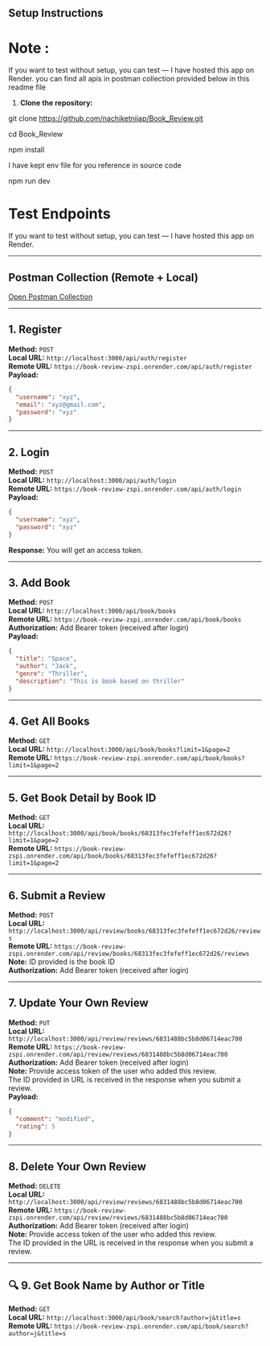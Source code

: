 ##  Setup Instructions

# Note :
If you want to test without setup, you can test — I have hosted this app on Render.
you can find all apis in postman collection provided below in this readme file

1. **Clone the repository:**

git clone https://github.com/nachiketnijap/Book_Review.git

cd Book_Review

npm install 

I have kept env file for you reference in source code

npm run dev 

# Test Endpoints

If you want to test without setup, you can test — I have hosted this app on Render.

---

## Postman Collection (Remote + Local)

 [Open Postman Collection](https://upload-drive.postman.co/workspace/Book-Review~02a8a198-dee8-4a5c-acf1-0b968a5e61b5/collection/43081572-9daf12a8-69f6-4103-b1e2-500474927c48?action=share&creator=43081572)

---

## 1. Register

**Method:** `POST`  
**Local URL:** `http://localhost:3000/api/auth/register`  
**Remote URL:** `https://book-review-zspi.onrender.com/api/auth/register`  
**Payload:**
```json
{
  "username": "xyz",
  "email": "xyz@gmail.com",
  "password": "xyz"
}
```

---

## 2. Login

**Method:** `POST`  
**Local URL:** `http://localhost:3000/api/auth/login`  
**Remote URL:** `https://book-review-zspi.onrender.com/api/auth/login`  
**Payload:**
```json
{
  "username": "xyz",
  "password": "xyz"
}
```

**Response:** You will get an access token.

---

##  3. Add Book

**Method:** `POST`  
**Local URL:** `http://localhost:3000/api/book/books`  
**Remote URL:** `https://book-review-zspi.onrender.com/api/book/books`  
**Authorization:** Add Bearer token (received after login)  
**Payload:**
```json
{
  "title": "Space",
  "author": "Jack",
  "genre": "Thriller",
  "description": "This is book based on thriller"
}
```

---

##  4. Get All Books

**Method:** `GET`  
**Local URL:** `http://localhost:3000/api/book/books?limit=1&page=2`  
**Remote URL:** `https://book-review-zspi.onrender.com/api/book/books?limit=1&page=2`

---

##  5. Get Book Detail by Book ID

**Method:** `GET`  
**Local URL:** `http://localhost:3000/api/book/books/68313fec3fefeff1ec672d26?limit=1&page=2`  
**Remote URL:** `https://book-review-zspi.onrender.com/api/book/books/68313fec3fefeff1ec672d26?limit=1&page=2`

---

##  6. Submit a Review

**Method:** `POST`  
**Local URL:** `http://localhost:3000/api/review/books/68313fec3fefeff1ec672d26/reviews`  
**Remote URL:** `https://book-review-zspi.onrender.com/api/review/books/68313fec3fefeff1ec672d26/reviews`  
**Note:** ID provided is the book ID  
**Authorization:** Add Bearer token (received after login)

---

##  7. Update Your Own Review

**Method:** `PUT`  
**Local URL:** `http://localhost:3000/api/review/reviews/6831488bc5b8d06714eac700`  
**Remote URL:** `https://book-review-zspi.onrender.com/api/review/reviews/6831488bc5b8d06714eac700`  
**Authorization:** Add Bearer token (received after login)  
**Note:** Provide access token of the user who added this review.  
The ID provided in URL is received in the response when you submit a review.  
**Payload:**
```json
{
  "comment": "modified",
  "rating": 5
}
```

---

##  8. Delete Your Own Review

**Method:** `DELETE`  
**Local URL:** `http://localhost:3000/api/review/reviews/6831488bc5b8d06714eac700`  
**Remote URL:** `https://book-review-zspi.onrender.com/api/review/reviews/6831488bc5b8d06714eac700`  
**Authorization:** Add Bearer token (received after login)  
**Note:** Provide access token of the user who added this review.  
The ID provided in the URL is received in the response when you submit a review.

---

## 🔍 9. Get Book Name by Author or Title

**Method:** `GET`  
**Local URL:** `http://localhost:3000/api/book/search?author=j&title=s`  
**Remote URL:** `https://book-review-zspi.onrender.com/api/book/search?author=j&title=s`






